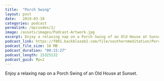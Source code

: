 ```yaml
---
title:  "Porch Swing"
layout: post
date:   2019-03-18
categories: podcast
permalink: /episodes/1/
image: /assets/images/Podcast-Artwork.jpg
excerpt: Enjoy a relaxing nap on a Porch Swing of an Old House at Sunset.
podcast_link: https://f001.backblazeb2.com/file/southernmeditation/Porch+Swing.mp3
podcast_file_size: 16 MB
podcast_duration: "00:15:27"
podcast_length: 15325132
podcast_guid: ?p=2
---
```

Enjoy a relaxing nap on a Porch Swing of an Old House at Sunset.
